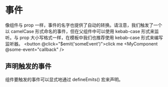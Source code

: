 # 事件
像组件与 prop 一样，事件的名字也提供了自动的转换。请注意，我们触发了一个以 camelCase 形式命名的事件，但在父组件中可以使用 kebab-case 形式来监听。与 prop 大小写格式一样，在模板中我们也推荐使用 kebab-case 形式来编写监听器。
<button @click="$emit('someEvent')">click me</button>
<MyComponent @some-event="callback" />

## 声明触发的事件

组件要触发的事件可以显式地通过 defineEmits() 宏来声明。

<script setup>
const emit = defineEmits(['inFocus', 'submit'])

const emit = defineEmits<{
  (e: 'change', id: number): void
  (e: 'update', value: string): void
}>()

function submitForm(email, password) {
  emit('submit', { email, password })
}
</script>